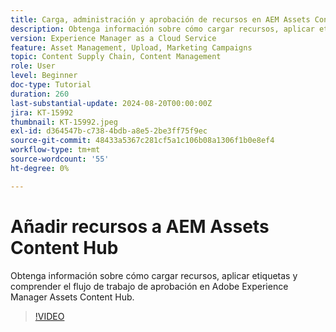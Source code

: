 ```yaml
---
title: Carga, administración y aprobación de recursos en AEM Assets Content Hub
description: Obtenga información sobre cómo cargar recursos, aplicar etiquetas y comprender el flujo de trabajo de aprobación en Adobe Experience Manager Assets Content Hub.
version: Experience Manager as a Cloud Service
feature: Asset Management, Upload, Marketing Campaigns
topic: Content Supply Chain, Content Management
role: User
level: Beginner
doc-type: Tutorial
duration: 260
last-substantial-update: 2024-08-20T00:00:00Z
jira: KT-15992
thumbnail: KT-15992.jpeg
exl-id: d364547b-c738-4bdb-a8e5-2be3ff75f9ec
source-git-commit: 48433a5367c281cf5a1c106b08a1306f1b0e8ef4
workflow-type: tm+mt
source-wordcount: '55'
ht-degree: 0%

---
```


# Añadir recursos a AEM Assets Content Hub

Obtenga información sobre cómo cargar recursos, aplicar etiquetas y comprender el flujo de trabajo de aprobación en Adobe Experience Manager Assets Content Hub.

>[!VIDEO](https://video.tv.adobe.com/v/3450285/?learn=on&captions=spa)
